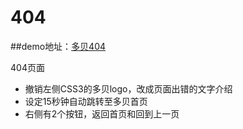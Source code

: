 404
===

##demo地址：[多贝404](http://www.xuanfengge.com/funny/css3/404/)


404页面

- 撤销左侧CSS3的多贝logo，改成页面出错的文字介绍
- 设定15秒钟自动跳转至多贝首页
- 右侧有2个按钮，返回首页和回到上一页

